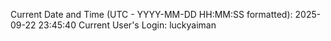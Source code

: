 Current Date and Time (UTC - YYYY-MM-DD HH:MM:SS formatted): 2025-09-22 23:45:40
Current User's Login: luckyaiman
